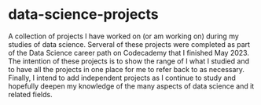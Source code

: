 # data-science-projects
A collection of projects I have worked on (or am working on) during my studies of data science. Serveral of these projects were completed as part of the Data Science career path on Codecademy that I finished May 2023. The intention of these projects is to show the range of I what I studied and to have all the projects in one place for me to refer back to as necessary. Finally, I intend to add independent projects as I continue to study and hopefully deepen my knowledge of the many aspects of data science and it related fields. 
